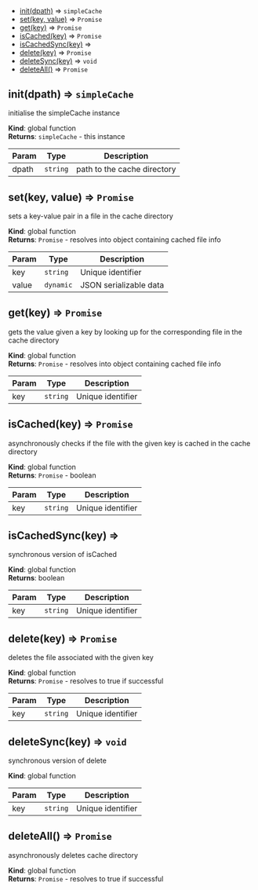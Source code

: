 ## 

* [init(dpath)](#init) ⇒ <code>simpleCache</code>
* [set(key, value)](#set) ⇒ <code>Promise</code>
* [get(key)](#get) ⇒ <code>Promise</code>
* [isCached(key)](#isCached) ⇒ <code>Promise</code>
* [isCachedSync(key)](#isCachedSync) ⇒
* [delete(key)](#delete) ⇒ <code>Promise</code>
* [deleteSync(key)](#deleteSync) ⇒ <code>void</code>
* [deleteAll()](#deleteAll) ⇒ <code>Promise</code>

<a name="init"></a>

## init(dpath) ⇒ <code>simpleCache</code>
initialise the simpleCache instance

**Kind**: global function  
**Returns**: <code>simpleCache</code> - this instance  

| Param | Type | Description |
| --- | --- | --- |
| dpath | <code>string</code> | path to the cache directory |

<a name="set"></a>

## set(key, value) ⇒ <code>Promise</code>
sets a key-value pair in a file in the cache directory

**Kind**: global function  
**Returns**: <code>Promise</code> - resolves into object containing cached file info  

| Param | Type | Description |
| --- | --- | --- |
| key | <code>string</code> | Unique identifier |
| value | <code>dynamic</code> | JSON serializable data |

<a name="get"></a>

## get(key) ⇒ <code>Promise</code>
gets the value given a key by looking up for the corresponding file in the cache directory

**Kind**: global function  
**Returns**: <code>Promise</code> - resolves into object containing cached file info  

| Param | Type | Description |
| --- | --- | --- |
| key | <code>string</code> | Unique identifier |

<a name="isCached"></a>

## isCached(key) ⇒ <code>Promise</code>
asynchronously checks if the file with the given key is cached in the cache directory

**Kind**: global function  
**Returns**: <code>Promise</code> - boolean  

| Param | Type | Description |
| --- | --- | --- |
| key | <code>string</code> | Unique identifier |

<a name="isCachedSync"></a>

## isCachedSync(key) ⇒
synchronous version of isCached

**Kind**: global function  
**Returns**: boolean  

| Param | Type | Description |
| --- | --- | --- |
| key | <code>string</code> | Unique identifier |

<a name="delete"></a>

## delete(key) ⇒ <code>Promise</code>
deletes the file associated with the given key

**Kind**: global function  
**Returns**: <code>Promise</code> - resolves to true if successful  

| Param | Type | Description |
| --- | --- | --- |
| key | <code>string</code> | Unique identifier |

<a name="deleteSync"></a>

## deleteSync(key) ⇒ <code>void</code>
synchronous version of delete

**Kind**: global function  

| Param | Type | Description |
| --- | --- | --- |
| key | <code>string</code> | Unique identifier |

<a name="deleteAll"></a>

## deleteAll() ⇒ <code>Promise</code>
asynchronously deletes cache directory

**Kind**: global function  
**Returns**: <code>Promise</code> - resolves to true if successful  
